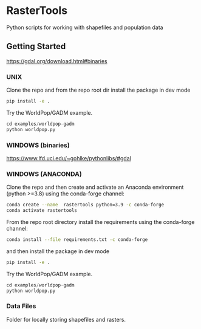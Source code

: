 # RasterTools

Python scripts for working with shapefiles and population data

## Getting Started
https://gdal.org/download.html#binaries
### UNIX

Clone the repo and from the repo root dir install the package in dev mode
```bash
pip install -e .
```

Try the WorldPop/GADM example.
```python
cd examples/worldpop-gadm
python worldpop.py
```
### WINDOWS (binaries)
https://www.lfd.uci.edu/~gohlke/pythonlibs/#gdal

### WINDOWS (ANACONDA)

Clone the repo and then create and activate an Anaconda environment (python >=3.8) using the conda-forge channel:

```bash
conda create --name  rastertools python=3.9 -c conda-forge
conda activate rastertools
```

From the repo root directory install the requirements using the conda-forge channel:
```bash
conda install --file requirements.txt -c conda-forge
```

and then install the package in dev mode
```bash
pip install -e .
```

Try the WorldPop/GADM example.
```python
cd examples/worldpop-gadm
python worldpop.py
```

### Data Files
Folder for locally storing shapefiles and rasters.